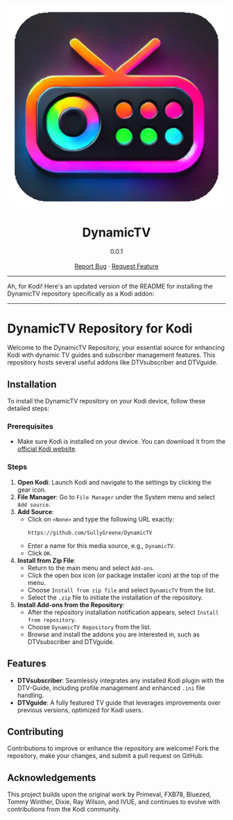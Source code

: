 
<p align="center">
  <img src="https://raw.githubusercontent.com/SullyGreene/DynamicTV/main/icon.png" 
  alt="Logo" width="500" style="max-width:100%;height:auto;">
</p>

<h1 align="center">DynamicTV</h1>

<p align="center">
  0.0.1<br>
  <br>
  <a href="https://github.com/SullyGreene/DynamicTV/issues">Report Bug</a>
  ·
  <a href="https://github.com/SullyGreene/DynamicTV/issues">Request Feature</a>
</p>


---

Ah, for Kodi! Here's an updated version of the README for installing the DynamicTV repository specifically as a Kodi addon:

---

# DynamicTV Repository for Kodi

Welcome to the DynamicTV Repository, your essential source for enhancing Kodi with dynamic TV guides and subscriber management features. This repository hosts several useful addons like DTVsubscriber and DTVguide.

## Installation

To install the DynamicTV repository on your Kodi device, follow these detailed steps:

### Prerequisites
- Make sure Kodi is installed on your device. You can download it from the [official Kodi website](https://kodi.tv/download).

### Steps
1. **Open Kodi**: Launch Kodi and navigate to the settings by clicking the gear icon.
2. **File Manager**: Go to `File Manager` under the System menu and select `Add source`.
3. **Add Source**:
   - Click on `<None>` and type the following URL exactly: 
     ```
     https://github.com/SullyGreene/DynamicTV
     ```
   - Enter a name for this media source, e.g., `DynamicTV`.
   - Click `OK`.
4. **Install from Zip File**:
   - Return to the main menu and select `Add-ons`.
   - Click the open box icon (or package installer icon) at the top of the menu.
   - Choose `Install from zip file` and select `DynamicTV` from the list.
   - Select the `.zip` file to initiate the installation of the repository.
5. **Install Add-ons from the Repository**:
   - After the repository installation notification appears, select `Install from repository`.
   - Choose `DynamicTV Repository` from the list.
   - Browse and install the addons you are interested in, such as DTVsubscriber and DTVguide.

## Features

- **DTVsubscriber**: Seamlessly integrates any installed Kodi plugin with the DTV-Guide, including profile management and enhanced `.ini` file handling.
- **DTVguide**: A fully featured TV guide that leverages improvements over previous versions, optimized for Kodi users.

## Contributing

Contributions to improve or enhance the repository are welcome! Fork the repository, make your changes, and submit a pull request on GitHub.

## Acknowledgements

This project builds upon the original work by Primeval, FXB78, Bluezed, Tommy Winther, Dixie, Ray Wilson, and IVUE, and continues to evolve with contributions from the Kodi community.

